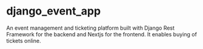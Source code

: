 # django_event_app
An event management and  ticketing platform built with Django Rest Framework for the backend and Nextjs for the frontend. It enables buying of tickets online.
